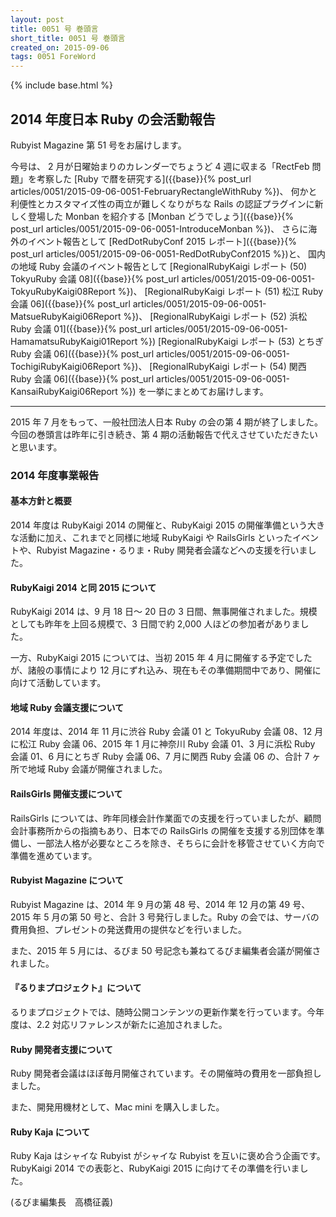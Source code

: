 ```yaml
---
layout: post
title: 0051 号 巻頭言
short_title: 0051 号 巻頭言
created_on: 2015-09-06
tags: 0051 ForeWord
---
```

{% include base.html %}


## 2014 年度日本 Ruby の会活動報告

Rubyist Magazine 第 51 号をお届けします。

今号は、
2 月が日曜始まりのカレンダーでちょうど 4 週に収まる「RectFeb 問題」を考察した
[Ruby で暦を研究する]({{base}}{% post_url articles/0051/2015-09-06-0051-FebruaryRectangleWithRuby %})、
何かと利便性とカスタマイズ性の両立が難しくなりがちな Rails の認証プラグインに新しく登場した Monban を紹介する
[Monban どうでしょう]({{base}}{% post_url articles/0051/2015-09-06-0051-IntroduceMonban %})、
さらに海外のイベント報告として
[RedDotRubyConf 2015  レポート]({{base}}{% post_url articles/0051/2015-09-06-0051-RedDotRubyConf2015 %})と、
国内の地域 Ruby 会議のイベント報告として
[RegionalRubyKaigi レポート (50) TokyuRuby 会議 08]({{base}}{% post_url articles/0051/2015-09-06-0051-TokyuRubyKaigi08Report %})、
[RegionalRubyKaigi レポート (51) 松江 Ruby 会議 06]({{base}}{% post_url articles/0051/2015-09-06-0051-MatsueRubyKaigi06Report %})、
[RegionalRubyKaigi レポート (52) 浜松 Ruby 会議 01]({{base}}{% post_url articles/0051/2015-09-06-0051-HamamatsuRubyKaigi01Report %})
[RegionalRubyKaigi レポート (53) とちぎ Ruby 会議 06]({{base}}{% post_url articles/0051/2015-09-06-0051-TochigiRubyKaigi06Report %})、
[RegionalRubyKaigi レポート (54) 関西 Ruby 会議 06]({{base}}{% post_url articles/0051/2015-09-06-0051-KansaiRubyKaigi06Report %})
を一挙にまとめてお届けします。

----

2015 年 7 月をもって、一般社団法人日本 Ruby の会の第 4 期が終了しました。今回の巻頭言は昨年に引き続き、第 4 期の活動報告で代えさせていただきたいと思います。

### 2014 年度事業報告

#### 基本方針と概要

2014 年度は RubyKaigi 2014 の開催と、RubyKaigi 2015 の開催準備という大きな活動に加え、これまでと同様に地域 RubyKaigi や RailsGirls といったイベントや、Rubyist Magazine・るりま・Ruby 開発者会議などへの支援を行いました。

#### RubyKaigi 2014 と同 2015 について

RubyKaigi 2014 は、9 月 18 日〜 20 日の 3 日間、無事開催されました。規模としても昨年を上回る規模で、3 日間で約 2,000 人ほどの参加者がありました。

一方、RubyKaigi 2015 については、当初 2015 年 4 月に開催する予定でしたが、諸般の事情により 12 月にずれ込み、現在もその準備期間中であり、開催に向けて活動しています。

#### 地域 Ruby 会議支援について

2014 年度は、2014 年 11 月に渋谷 Ruby 会議 01 と TokyuRuby 会議 08、12 月に松江 Ruby 会議 06、2015 年 1 月に神奈川 Ruby 会議 01、3 月に浜松 Ruby 会議 01、6 月にとちぎ Ruby 会議 06、7 月に関西 Ruby 会議 06 の、合計 7 ヶ所で地域 Ruby 会議が開催されました。

#### RailsGirls 開催支援について

RailsGirls については、昨年同様会計作業面での支援を行っていましたが、顧問会計事務所からの指摘もあり、日本での RailsGirls の開催を支援する別団体を準備し、一部法人格が必要なところを除き、そちらに会計を移管させていく方向で準備を進めています。

#### Rubyist Magazine について

Rubyist Magazine は、2014 年 9 月の第 48 号、2014 年 12 月の第 49 号、2015 年 5 月の第 50 号と、合計 3 号発行しました。Ruby の会では、サーバの費用負担、プレゼントの発送費用の提供などを行いました。

また、2015 年 5 月には、るびま 50 号記念も兼ねてるびま編集者会議が開催されました。

#### 『るりまプロジェクト』について

るりまプロジェクトでは、随時公開コンテンツの更新作業を行っています。今年度は、2.2 対応リファレンスが新たに追加されました。

#### Ruby 開発者支援について

Ruby 開発者会議はほぼ毎月開催されています。その開催時の費用を一部負担しました。

また、開発用機材として、Mac mini を購入しました。

#### Ruby Kaja について

Ruby Kaja はシャイな Rubyist がシャイな Rubyist を互いに褒め合う企画です。RubyKaigi 2014 での表彰と、RubyKaigi 2015 に向けてその準備を行いました。

(るびま編集長　高橋征義)


